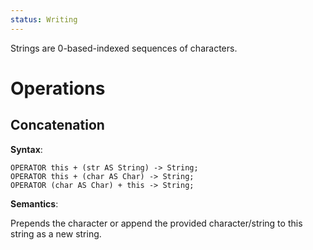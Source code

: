 ```yaml
---
status: Writing
---
```

Strings are 0-based-indexed sequences of characters.

# Operations

## Concatenation

**Syntax**:

```AlgoDraft
OPERATOR this + (str AS String) -> String;
OPERATOR this + (char AS Char) -> String;
OPERATOR (char AS Char) + this -> String;
```

**Semantics**:

Prepends the character or append the provided character/string to this string as a new string.